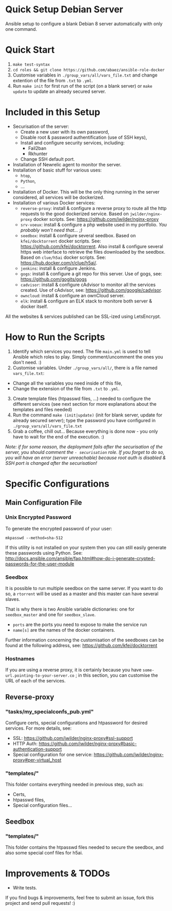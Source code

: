 # Quick Setup Debian Server

Ansible setup to configure a blank Debian 8 server automatically with only one command.

# Quick Start

1. `make test-syntax`
2. `cd roles && git clone https://github.com/abaez/ansible-role-docker`
3. Customise variables in `./group_vars/all/vars_file.txt` and change extention of the file from `.txt` to `.yml`.
4. Run `make init` for first run of the script (on a blank server) or `make update` to update an already secured server.

# Included in this Setup

* Securisation of the server:
    - Create a new user with its own password,
    - Disable root & password authentification (use of SSH keys),
    - Install and configure security services, including:
        + Fail2ban
        + Rkhunter
    - Change SSH default port.
* Installation of Newrelic agent to monitor the server.
* Installation of basic stuff for various uses:
    - `htop`,
    - `Python`,
    - ...
* Installation of Docker. This will be the only thing running in the server considered, all services will be dockerized.
* Installation of various Docker services:
    - `reverse-proxy`: install & configure a reverse proxy to route all the http requests to the good dockerized service. Based on `jwilder/nginx-proxy` docker scripts. See: https://github.com/jwilder/nginx-proxy
    - `srv-voeux`: install & configure a php website used in my portfolio. _You probably won't need that... ;)_
    - `seedbox`: install & configure several seedbox. Based on `kfei/docktorrent` docker scripts. See: https://github.com/kfei/docktorrent. Also install & configure several https web interface to retrieve the files downloaded by the seedbox. Based on `clue/h5ai` docker scripts. See: https://hub.docker.com/r/clue/h5ai/.
    - `jenkins`: install & configure Jenkins.
    - `gogs`: install & configure a git repo for this server. Use of gogs, see: https://github.com/gogits/gogs
    - `cadvisor`: install & configure cAdvisor to monitor all the services created. Use of cAdvisor, see: https://github.com/google/cadvisor.
    - `owncloud`: install & configure an ownCloud server.
    - `elk`: install & configure an ELK stack to monitore both server & docker itself.

All the websites & services published can be SSL-ized using LetsEncrypt.

# How to Run the Scripts

1. Identify which services you need. The file `main.yml` is used to tell Ansible which roles to play. Simply comment/uncomment the ones you don't need. :)
2. Customise variables. Under `./group_vars/all/`, there is a file named `vars_file.txt`:
  * Change all the variables you need inside of this file,
  * Change the extension of the file from `.txt` to `.yml`.
3. Create template files (htpasswd files, ...) needed to configure the different services (see next section for more explanations about the templates and files needed)
4. Run the command `make (init|update)` (init for blank server, update for already secured server); type the password you have configured in `./group_vars/all/vars_file.txt`
5. Grab a coffee, chill out... Because everything is done now - you only have to wait for the end of the execution. :)

_Note: if for some reason, the deployment fails after the securisation of the server, you should comment the `- securisation` role. If you forget to do so, you will have an error (server unreachable) because root auth is disabled & SSH port is changed after the securisation!_

# Specific Configurations
## Main Configuration File
### Unix Encrypted Password
To generate the encrypted password of your user:

```
mkpasswd --method=sha-512
```

If this utility is not installed on your system then you can still easily generate these passwords using Python. See: http://docs.ansible.com/ansible/faq.html#how-do-i-generate-crypted-passwords-for-the-user-module

### Seedbox

It is possible to run multiple seedbox on the same server. If you want to do so, a `rtorrent` will be used as a master and this master can have several slaves.

That is why there is two Ansible variable dictionaries: one for `seedbox_master` and one for `seedbox_slave`.

* `ports` are the ports you need to expose to make the service run
* `name[s]` are the names of the docker containers.

Further information concerning the customisation of the seedboxes can be found at the following address, see: https://github.com/kfei/docktorrent

### Hostnames

If you are using a reverse proxy, it is certainly because you have `some-url.pointing-to-your-server.co` ; in this section, you can customise the URL of each of the services.

## Reverse-proxy
### "tasks/my_specialconfs_pub.yml"

Configure certs, special configurations and htpassword for desired services. For more details, see:

* SSL: https://github.com/jwilder/nginx-proxy#ssl-support
* HTTP Auth: https://github.com/jwilder/nginx-proxy#basic-authentication-support
* Special configuration for one service: https://github.com/jwilder/nginx-proxy#per-virtual_host

### "templates/"

This folder contains everything needed in previous step, such as:
- Certs,
- htpasswd files,
- Special configuration files...

## Seedbox

### "templates/"

This folder contains the htpasswd files needed to secure the seedbox, and also some special conf files for h5ai.

# Improvements & TODOs

- Write tests.

If you find bugs & improvements, feel free to submit an issue, fork this project and send pull requests! :)

